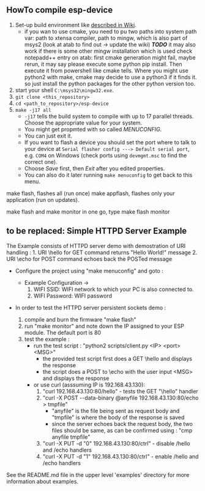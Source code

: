 
## HowTo compile esp-device
1. Set-up build environment like [described in Wiki](https://github.com/Necktschnagge/wired-watering/wiki/Toolchain-SETUP-(ESP8266)-(on-Windows)).
   * if you wan to use cmake, you need to pu two paths into system path var: path to xtensa compiler, path to mingw, which is also part of msys2 (look at atab to find out -> update the wiki) ***TODO*** it may also work if there is some other mingw installation which is used 
   check notepadd++ entry on atab: first cmake generation might fail, maybe rerun, it may say please execute some python pip install. Then execute it from powershell like cmake tells.
   Where you might use python2 with make, cmake may decide to use a python3 if it finds it. so just install the python packages for the other python version too.
2. start your shell `C:\msys32\mingw32.exe`.
3. `git clone <this_repository>`
4. `cd <path_to_repository>/esp-device`
5. `make -j17 all`
   * `-j17` tells the build system to compile with up to 17 parallel threads. Choose the appropriate value for your system.
   * You might get propmted with so called _MENUCONFIG_.
   * You can just exit it.
   * If you want to flash a device you should set the port where to talk to your device at `Serial flasher config ---> Default serial port`, e.g. `COM4` on Windows (check ports using `devmgmt.msc` to find the correct one).
   * Choose _Save_ first, then _Exit_ after you edited properties.
   * You can also do it later running `make menuconfig` to get back to this menu.
   
make flash, flashes all (run once)
make appflash, flashes only your application (run on updates).

make flash and make monitor in one go, type make flash monitor

## to be replaced: Simple HTTPD Server Example

The Example consists of HTTPD server demo with demostration of URI handling :
    1. URI \hello for GET command returns "Hello World!" message
    2. URI \echo for POST command echoes back the POSTed message

* Configure the project using "make menuconfig" and goto :
    * Example Configuration ->
        1. WIFI SSID: WIFI network to which your PC is also connected to.
        2. WIFI Password: WIFI password

* In order to test the HTTPD server persistent sockets demo :
    1. compile and burn the firmware "make flash"
    2. run "make monitor" and note down the IP assigned to your ESP module. The default port is 80
    3. test the example :
        * run the test script : "python2 scripts/client.py \<IP\> \<port\> \<MSG\>"
            * the provided test script first does a GET \hello and displays the response
            * the script does a POST to \echo with the user input \<MSG\> and displays the response
        * or use curl (asssuming IP is 192.168.43.130):
            1. "curl 192.168.43.130:80/hello"  - tests the GET "\hello" handler
            2. "curl -X POST --data-binary @anyfile 192.168.43.130:80/echo > tmpfile"
                * "anyfile" is the file being sent as request body and "tmpfile" is where the body of the response is saved
                * since the server echoes back the request body, the two files should be same, as can be confirmed using : "cmp anyfile tmpfile"
            3. "curl -X PUT -d "0" 192.168.43.130:80/ctrl" - disable /hello and /echo handlers
            4. "curl -X PUT -d "1" 192.168.43.130:80/ctrl" -  enable /hello and /echo handlers

See the README.md file in the upper level 'examples' directory for more information about examples.
